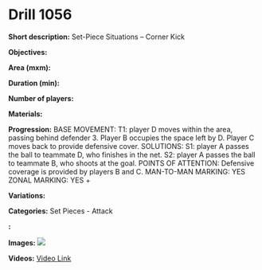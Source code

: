 # Drill 1056

**Short description:**
Set-Piece Situations – Corner Kick

**Objectives:**


**Area (mxm):**


**Duration (min):**


**Number of players:**


**Materials:**


**Progression:**
BASE MOVEMENT: T1: player D moves within the area, passing behind defender 3. Player B occupies the space left by D. Player C moves back to provide defensive cover. SOLUTIONS: S1: player A passes the ball to teammate D, who finishes in the net. S2: player A passes the ball to teammate B, who shoots at the goal. POINTS OF ATTENTION: Defensive coverage is provided by players B and C. MAN-TO-MAN MARKING: YES ZONAL MARKING: YES +

**Variations:**


**Categories:**
Set Pieces - Attack

**:**


**Images:**
![](https://www.coachingfutsal.com/\images\1fee729f3144ad0e487318811ac43dc3f16b181cb9710896197aa68caa9a622959730e4ba2dc97acd09cdda0ccfe086327b23947a04ecaa564d579138a42b8c85280f23422a25.jpg)

**Videos:**
[Video Link](https://www.youtube.com/embed/SwSCRZh19f8)

